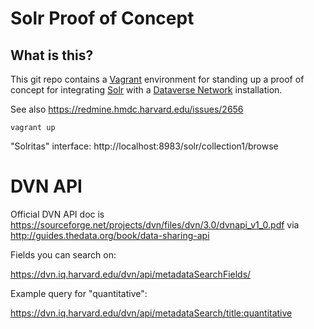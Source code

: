 # Solr Proof of Concept

## What is this?

This git repo contains a [Vagrant][] environment for standing up a proof of concept for integrating [Solr][] with a [Dataverse Network][] installation.

[Vagrant]: http://vagrantup.com
[Solr]: http://lucene.apache.org/solr
[Dataverse Network]: http://thedata.org

See also https://redmine.hmdc.harvard.edu/issues/2656

`vagrant up`

"Solritas" interface: http://localhost:8983/solr/collection1/browse

# DVN API

Official DVN API doc is https://sourceforge.net/projects/dvn/files/dvn/3.0/dvnapi_v1_0.pdf via http://guides.thedata.org/book/data-sharing-api

Fields you can search on:

https://dvn.iq.harvard.edu/dvn/api/metadataSearchFields/

Example query for "quantitative":

https://dvn.iq.harvard.edu/dvn/api/metadataSearch/title:quantitative
